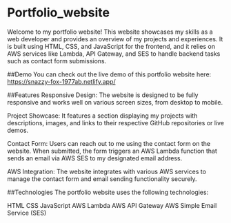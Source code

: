 # Portfolio_website

Welcome to my portfolio website! This website showcases my skills as a web developer and provides an overview of my projects and experiences. It is built using HTML, CSS, and JavaScript for the frontend, and it relies on AWS services like Lambda, API Gateway, and SES to handle backend tasks such as contact form submissions.

##Demo
You can check out the live demo of this portfolio website here: https://snazzy-fox-1977ab.netlify.app/

##Features
Responsive Design: The website is designed to be fully responsive and works well on various screen sizes, from desktop to mobile.

Project Showcase: It features a section displaying my projects with descriptions, images, and links to their respective GitHub repositories or live demos.

Contact Form: Users can reach out to me using the contact form on the website. When submitted, the form triggers an AWS Lambda function that sends an email via AWS SES to my designated email address.

AWS Integration: The website integrates with various AWS services to manage the contact form and email sending functionality securely.

##Technologies
The portfolio website uses the following technologies:

HTML
CSS
JavaScript
AWS Lambda
AWS API Gateway
AWS Simple Email Service (SES)
